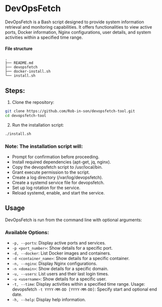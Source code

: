 # DevOpsFetch
DevOpsFetch is a Bash script designed to provide system information retrieval and monitoring capabilities. It offers functionalities to view active ports, Docker information, Nginx configurations, user details, and system activities within a specified time range.

#### File structure
```
.
├── README.md
├── devopsfetch
├── docker-install.sh
└── install.sh 
```

## Steps:

1. Clone the repository:
```sh
git clone https://github.com/Rob-in-son/devopsfetch-tool.git
cd devopsfetch-tool
```

2. Run the installation script:
```sh
./install.sh
```

### Note: The installation script will:

- Prompt for confirmation before proceeding.
- Install required dependencies (apt-get, jq, nginx).
- Copy the devopsfetch script to /usr/local/bin.
- Grant execute permission to the script.
- Create a log directory (/var/log/devopsfetch).
- Create a systemd service file for devopsfetch.
- Set up log rotation for the service.
- Reload systemd, enable, and start the service.

## Usage
DevOpsFetch is run from the command line with optional arguments:

### Available Options:

- ```-p, --ports```: Display active ports and services.
- ```-p <port_number>```: Show details for a specific port.
- ```-d, --docker```: List Docker images and containers.
- ```-d <container_name>```: Show details for a specific container.
- ```-n, --nginx```: Display Nginx configurations.
- ```-n <domain>```: Show details for a specific domain.
- ```-u, --users```: List users and their last login times.
- ```-u <username>```: Show details for a specific user.
- ```-t, --time```: Display activities within a specified time range.
    Usage: devopsfetch ```-t YYYY-MM-DD [YYYY-MM-DD]```: Specify start and optional end date.
- ```-h, --help```: Display help information.
